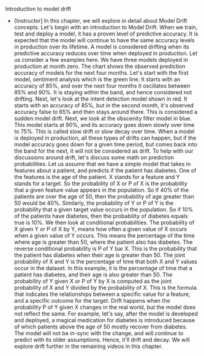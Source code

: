 Introduction to model drift
- [Instructor] In this chapter, we will explore in detail about Model Drift concepts. Let's begin with an introduction to Model Drift. When we train, test and deploy a model, it has a proven level of predictive accuracy. It is expected that the model will continue to have the same accuracy levels in production over its lifetime. A model is considered drifting when its predictive accuracy reduces over time when deployed in production. Let us consider a few examples here. We have three models deployed in production at month zero. The chart shows the observed prediction accuracy of models for the next four months. Let's start with the first model, sentiment analysis which is the green line. It starts with an accuracy of 85%, and over the next four months it oscillates between 85% and 90%. It is staying within the band, and hence considered not drifting. Next, let's look at the intent detection model shown in red. It starts with an accuracy of 85%, but in the second month, it's observed accuracy false to 65% and then stays around there. This is considered a sudden model drift. Next, we look at the obscenity filter model in blue. This model starts at 90%, and its accuracy goes down slowly over time to 75%. This is called slow drift or slow decay over time. When a model is deployed in production, all these types of drifts can happen, but if the model accuracy goes down for a given time period, but comes back into the band for the next, it will not be considered as drift. To help with our discussions around drift, let's discuss some math on prediction probabilities. Let us assume that we have a simple model that takes in features about a patient, and predicts if the patient has diabetes. One of the features is the age of the patient. X stands for a feature and Y stands for a target. So the probability of X or P of X is the probability that a given feature value appears in the population. So if 40% of the patients are over the age of 50, then the probability of age greater than 50 would be 40%. Similarly, the probability of Y or P of Y is the probability that a given target value occurs in the population. So if 10% of the patients have diabetes, then the probability of diabetes equals true is 10%. We then look at conditional probabilities. The probability of X given Y or P of X by Y, means how often a given value of X occurs when a given value of Y occurs. This means the percentage of the time where age is greater than 50, where the patient also has diabetes. The reverse conditional probability is P of Y bar X. This is the probability that the patient has diabetes when their age is greater than 50. The joint probability of X and Y is the percentage of time that both X and Y values occur in the dataset. In this example, it is the percentage of time that a patient has diabetes, and their age is also greater than 50. The probability of Y given X or P of Y by X is computed as the joint probability of X and Y divided by the probability of X. This is the formula that indicates the relationships between a specific value for a feature, and a specific outcome for the target. Drift happens when the probability P of Y given X changes in the real world, but the model does not reflect the same. For example, let's say, after the model is developed and deployed, a magical medication for diabetes is introduced because of which patients above the age of 50 mostly recover from diabetes. The model will not be in-sync with the change, and will continue to predict with its older assumptions. Hence, it'll drift and decay. We will explore drift further in the remaining videos in this chapter.